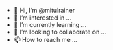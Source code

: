- 👋 Hi, I’m @mitulrainer
- 👀 I’m interested in ...
- 🌱 I’m currently learning ...
- 💞️ I’m looking to collaborate on ...
- 📫 How to reach me ...

<!---
mitulrainer/mitulrainer is a ✨ special ✨ repository because its `README.md` (this file) appears on your GitHub profile.
You can click the Preview link to take a look at your changes.
--->
